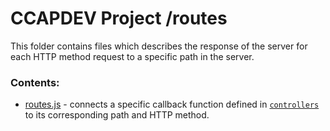# CCAPDEV Project /routes

This folder contains files which describes the response of the server for each HTTP method request to a specific path in the server.

### Contents:
- [routes.js](https://github.com/DLSU-CCAPDEV/2021T2-G10/blob/main/2nd%20phase/routes/routes.js) - connects a specific callback function defined in [`controllers`](https://github.com/DLSU-CCAPDEV/2021T2-G10/tree/main/2nd%20phase/controllers) to its corresponding path and HTTP method.
